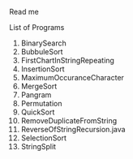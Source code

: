 Read me

List of Programs
1. BinarySearch
2. BubbuleSort
3. FirstChartInStringRepeating
4. InsertionSort
5. MaximumOccuranceCharacter
6. MergeSort
7. Pangram
8. Permutation
9. QuickSort
10. RemoveDuplicateFromString
11. ReverseOfStringRecursion.java
12. SelectionSort
13. StringSplit